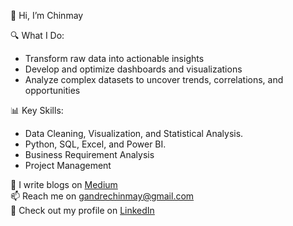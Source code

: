👋 Hi, I’m Chinmay

🔍 What I Do:
- Transform raw data into actionable insights 
- Develop and optimize dashboards and visualizations 
- Analyze complex datasets to uncover trends, correlations, and opportunities
  
📊 Key Skills:
- Data Cleaning, Visualization, and Statistical Analysis.
- Python, SQL, Excel, and Power BI.
- Business Requirement Analysis
- Project Management


📝 I write blogs on <a href="https://medium.com/@gandrechinmay">Medium</a><br>
📫 Reach me on <a href="mailto:gandrechinmay@gmail.com">gandrechinmay@gmail.com</a><br>
💼 Check out my profile on <a href="www.linkedin.com/in/chinmay-gandre-9365b7138">LinkedIn</a>

<!---
gandrechinmay/gandrechinmay is a ✨ special ✨ repository because its `README.md` (this file) appears on your GitHub profile.
You can click the Preview link to take a look at your changes.
--->
